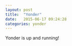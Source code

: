 ```yaml
---
layout: post
title:  "Yonder"
date:   2015-06-17 09:24:28
categories: yonder
---
```

Yonder is up and running!
